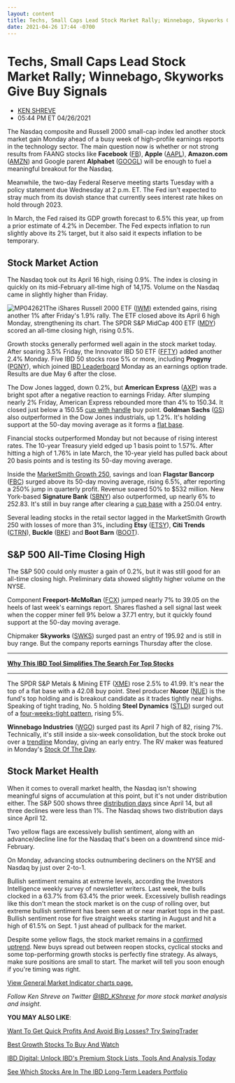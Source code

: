 ```yaml
---
layout: content
title: Techs, Small Caps Lead Stock Market Rally; Winnebago, Skyworks Give Buy Signals
date: 2021-04-26 17:44 -0700
---
```



Techs, Small Caps Lead Stock Market Rally; Winnebago, Skyworks Give Buy Signals
================================================================================




* [KEN SHREVE](https://www.investors.com/author/shrevek/ "Posts by KEN SHREVE")
* 05:44 PM ET 04/26/2021




The Nasdaq composite and Russell 2000 small-cap index led another stock market gain Monday ahead of a busy week of high-profile earnings reports in the technology sector. The main question now is whether or not strong results from FAANG stocks like **Facebook** ([FB](https://research.investors.com/quote.aspx?symbol=FB)), **Apple** ([AAPL](https://research.investors.com/quote.aspx?symbol=AAPL)), **Amazon.com** ([AMZN](https://research.investors.com/quote.aspx?symbol=AMZN)) and Google parent **Alphabet** ([GOOGL](https://research.investors.com/quote.aspx?symbol=GOOGL)) will be enough to fuel a meaningful breakout for the Nasdaq.




Meanwhile, the two-day Federal Reserve meeting starts Tuesday with a policy statement due Wednesday at 2 p.m. ET. The Fed isn't expected to stray much from its dovish stance that currently sees interest rate hikes on hold through 2023.


In March, the Fed raised its GDP growth forecast to 6.5% this year, up from a prior estimate of 4.2% in December. The Fed expects inflation to run slightly above its 2% target, but it also said it expects inflation to be temporary.


Stock Market Action
-------------------


The Nasdaq took out its April 16 high, rising 0.9%. The index is closing in quickly on its mid-February all-time high of 14,175. Volume on the Nasdaq came in slightly higher than Friday.


![MP042621](https://www.investors.com/wp-content/uploads/2021/04/MP042621-231x300.jpg)The iShares Russell 2000 ETF ([IWM](https://research.investors.com/quote.aspx?symbol=IWM)) extended gains, rising another 1% after Friday's 1.9% rally. The ETF closed above its April 6 high Monday, strengthening its chart. The SPDR S&P MidCap 400 ETF ([MDY](https://research.investors.com/quote.aspx?symbol=MDY)) scored an all-time closing high, rising 0.5%.


Growth stocks generally performed well again in the stock market today. After soaring 3.5% Friday, the Innovator IBD 50 ETF ([FFTY](https://research.investors.com/quote.aspx?symbol=FFTY)) added another 2.4% Monday. Five IBD 50 stocks rose 5% or more, including **Progyny** ([PGNY](https://research.investors.com/quote.aspx?symbol=PGNY)), which joined [IBD Leaderboard](https://www.investors.com/product/leaderboard/?artProdLink=Leaderboard) Monday as an earnings option trade. Results are due May 6 after the close.


The Dow Jones lagged, down 0.2%, but **American Express** ([AXP](https://research.investors.com/quote.aspx?symbol=AXP)) was a bright spot after a negative reaction to earnings Friday. After slumping nearly 2% Friday, American Express rebounded more than 4% to 150.34. It closed just below a 150.55 [cup with handle](https://www.investors.com/how-to-invest/investors-corner/how-to-buy-stocks-cup-with-handle-base-alibaba-stock-buy-point/) buy point. **Goldman Sachs** ([GS](https://research.investors.com/quote.aspx?symbol=GS)) also outperformed in the Dow Jones industrials, up 1.2%. It's holding support at the 50-day moving average as it forms a [flat base](https://www.investors.com/how-to-invest/investors-corner/chart-patterns-flat-base-dull-trade-positive-action/).


Financial stocks outperformed Monday but not because of rising interest rates. The 10-year Treasury yield edged up 1 basis point to 1.57%. After hitting a high of 1.76% in late March, the 10-year yield has pulled back about 20 basis points and is testing its 50-day moving average.



Inside the [MarketSmith Growth 250](https://www.investors.com/product/marketsmith/?artProdLink=MarketSmith), savings and loan **Flagstar Bancorp** ([FBC](https://research.investors.com/quote.aspx?symbol=FBC)) surged above its 50-day moving average, rising 6.5%, after reporting a 250% jump in quarterly profit. Revenue soared 50% to $532 million. New York-based **Signature Bank** ([SBNY](https://research.investors.com/quote.aspx?symbol=SBNY)) also outperformed, up nearly 6% to 252.83. It's still in buy range after clearing a [cup base](https://www.investors.com/how-to-invest/investors-corner/corner-cup-without-handle/) with a 250.04 entry.


Several leading stocks in the retail sector lagged in the MarketSmith Growth 250 with losses of more than 3%, including **Etsy** ([ETSY](https://research.investors.com/quote.aspx?symbol=ETSY)), **Citi Trends** ([CTRN](https://research.investors.com/quote.aspx?symbol=CTRN)), **Buckle** ([BKE](https://research.investors.com/quote.aspx?symbol=BKE)) and **Boot Barn** ([BOOT](https://research.investors.com/quote.aspx?symbol=BOOT)).


S&P 500 All-Time Closing High
-----------------------------


The S&P 500 could only muster a gain of 0.2%, but it was still good for an all-time closing high. Preliminary data showed slightly higher volume on the NYSE.


Component **Freeport-McMoRan** ([FCX](https://research.investors.com/quote.aspx?symbol=FCX)) jumped nearly 7% to 39.05 on the heels of last week's earnings report. Shares flashed a sell signal last week when the copper miner fell 9% below a 37.71 entry, but it quickly found support at the 50-day moving average.


Chipmaker **Skyworks** ([SWKS](https://research.investors.com/quote.aspx?symbol=SWKS)) surged past an entry of 195.92 and is still in buy range. But the company reports earnings Thursday after the close.




---


**[Why This IBD Tool Simplifies The Search For Top Stocks](https://www.investors.com/how-to-invest/investors-corner/how-to-research-growth-stocks/)**




---


The SPDR S&P Metals & Mining ETF ([XME](https://research.investors.com/quote.aspx?symbol=XME)) rose 2.5% to 41.99. It's near the top of a flat base with a 42.08 buy point. Steel producer **Nucor** ([NUE](https://research.investors.com/quote.aspx?symbol=NUE)) is the fund's top holding and is breakout candidate as it trades tightly near highs. Speaking of tight trading, No. 5 holding **Steel Dynamics** ([STLD](https://research.investors.com/quote.aspx?symbol=STLD)) surged out of a [four-weeks-tight pattern](https://www.investors.com/how-to-invest/investors-corner/how-the-3-weeks-tight-pattern-gives-you-an-extra-buy-point/), rising 5%.


**Winnebago Industries** ([WGO](https://research.investors.com/quote.aspx?symbol=WGO)) surged past its April 7 high of 82, rising 7%. Technically, it's still inside a six-week consolidation, but the stock broke out over a [trendline](https://www.investors.com/how-to-invest/investors-corner/looking-for-an-earlier-entry-in-a-stock-learn-how-to-do-this/) Monday, giving an early entry. The RV maker was featured in Monday's [Stock Of The Day](https://www.investors.com/research/ibd-stock-of-the-day/wgo-stock-flashes-early-buy-signal-winnebago-rvs-stay-hot/).


Stock Market Health
-------------------


When it comes to overall market health, the Nasdaq isn't showing meaningful signs of accumulation at this point, but it's not under distribution either. The S&P 500 shows three [distribution days](https://www.investors.com/how-to-invest/investors-corner/stock-market-tops-distribution-days/) since April 14, but all three declines were less than 1%. The Nasdaq shows two distribution days since April 12.


Two yellow flags are excessively bullish sentiment, along with an advance/decline line for the Nasdaq that's been on a downtrend since mid-February.


On Monday, advancing stocks outnumbering decliners on the NYSE and Nasdaq by just over 2-to-1.


Bullish sentiment remains at extreme levels, according the Investors Intelligence weekly survey of newsletter writers. Last week, the bulls clocked in a 63.7% from 63.4% the prior week. Excessively bullish readings like this don't mean the stock market is on the cusp of rolling over, but extreme bullish sentiment has been seen at or near market tops in the past. Bullish sentiment rose for five straight weeks starting in August and hit a high of 61.5% on Sept. 1 just ahead of pullback for the market.


Despite some yellow flags, the stock market remains in a [confirmed uptrend](https://www.investors.com/market-trend/ibds-etf-market-strategy/ibds-etf-market-strategy/). New buys spread out between reopen stocks, cyclical stocks and some top-performing growth stocks is perfectly fine strategy. As always, make sure positions are small to start. The market will tell you soon enough if you're timing was right.


[View General Market Indicator charts page.](https://www.investors.com/wp-content/uploads/2021/04/DailyGMI042621.pdf)


*Follow Ken Shreve on Twitter [@IBD\_KShreve](https://www.twitter.com/IBD_KShreve) for more stock market analysis and insight*.


**YOU MAY ALSO LIKE**:


[Want To Get Quick Profits And Avoid Big Losses? Try SwingTrader](https://www.investors.com/product/swingtrader/?artProdLink=Swingtrader)


[Best Growth Stocks To Buy And Watch](https://www.investors.com/stock-lists/best-growth-stocks-buy-watch-ibd-stock-lists/)


[IBD Digital: Unlock IBD's Premium Stock Lists, Tools And Analysis Today](https://www.investors.com/product/ibd-digital/?artProdLink=IBD_Digital)


[See Which Stocks Are In The IBD Long-Term Leaders Portfolio](https://www.investors.com/research/ibd-long-term-leaders-screen)




